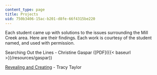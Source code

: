 ```yaml
---
content_type: page
title: Projects
uid: 750b3406-15ac-b201-d8fe-66f4315be220
---
```


Each student came up with solutions to the issues surrounding the Mill Creek area. Here are their findings. Each work is courtesy of the student named, and used with permission.

Searching Out the Lines - Christine Gaspar ([PDF]({{< baseurl >}}/resources/gaspar))

[Revealing and Creating](http://architecture.mit.edu/class/place/projects01/taylort/intention.html) - Tracy Taylor